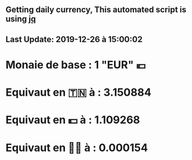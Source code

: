 ## Getting daily currency, This automated script is using [jq](https://stedolan.github.io/jq/)
## Last Update:  2019-12-26 à 15:00:02
 # Monaie de base : 1 "EUR" 💶 
 # Equivaut en 🇹🇳 à :  3.150884 
 # Equivaut en 💵 à : 1.109268
 # Equivaut en 🐱‍💻 à :  0.000154
